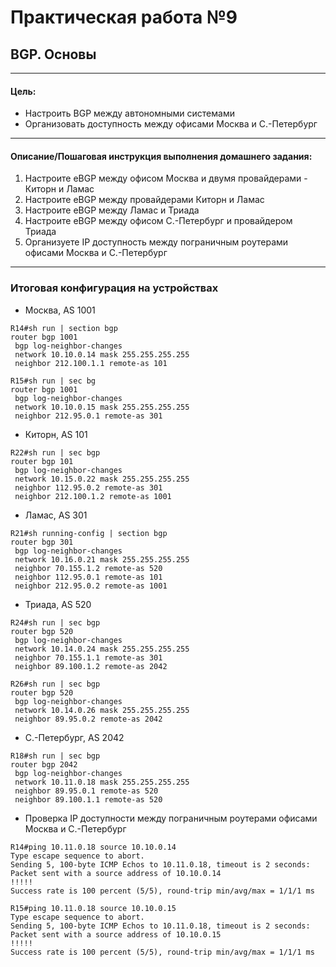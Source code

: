 # Практическая работа №9
## BGP. Основы
------------

#### Цель:
- Настроить BGP между автономными системами
- Организовать доступность между офисами Москва и С.-Петербург
------------

#### Описание/Пошаговая инструкция выполнения домашнего задания:

1. Настроите eBGP между офисом Москва и двумя провайдерами - Киторн и Ламас
2. Настроите eBGP между провайдерами Киторн и Ламас
3. Настроите eBGP между Ламас и Триада
4. Настроите eBGP между офисом С.-Петербург и провайдером Триада
5. Организуете IP доступность между пограничным роутерами офисами Москва и С.-Петербург
------------

### Итоговая конфигурация на устройствах
- Москва, AS 1001
```
R14#sh run | section bgp
router bgp 1001
 bgp log-neighbor-changes
 network 10.10.0.14 mask 255.255.255.255
 neighbor 212.100.1.1 remote-as 101

R15#sh run | sec bg
router bgp 1001
 bgp log-neighbor-changes
 network 10.10.0.15 mask 255.255.255.255
 neighbor 212.95.0.1 remote-as 301
```
- Киторн, AS 101
```
R22#sh run | sec bgp
router bgp 101
 bgp log-neighbor-changes
 network 10.15.0.22 mask 255.255.255.255
 neighbor 112.95.0.2 remote-as 301
 neighbor 212.100.1.2 remote-as 1001
```
- Ламас, AS 301
```
R21#sh running-config | section bgp
router bgp 301
 bgp log-neighbor-changes
 network 10.16.0.21 mask 255.255.255.255
 neighbor 70.155.1.2 remote-as 520
 neighbor 112.95.0.1 remote-as 101
 neighbor 212.95.0.2 remote-as 1001
```
- Триада, AS 520
```
R24#sh run | sec bgp
router bgp 520
 bgp log-neighbor-changes
 network 10.14.0.24 mask 255.255.255.255
 neighbor 70.155.1.1 remote-as 301
 neighbor 89.100.1.2 remote-as 2042

R26#sh run | sec bgp
router bgp 520
 bgp log-neighbor-changes
 network 10.14.0.26 mask 255.255.255.255
 neighbor 89.95.0.2 remote-as 2042
```
- С.-Петербург, AS 2042
```
R18#sh run | sec bgp
router bgp 2042
 bgp log-neighbor-changes
 network 10.11.0.18 mask 255.255.255.255
 neighbor 89.95.0.1 remote-as 520
 neighbor 89.100.1.1 remote-as 520
```
- Проверка IP доступности между пограничным роутерами офисами Москва и С.-Петербург
```
R14#ping 10.11.0.18 source 10.10.0.14
Type escape sequence to abort.
Sending 5, 100-byte ICMP Echos to 10.11.0.18, timeout is 2 seconds:
Packet sent with a source address of 10.10.0.14
!!!!!
Success rate is 100 percent (5/5), round-trip min/avg/max = 1/1/1 ms

R15#ping 10.11.0.18 source 10.10.0.15
Type escape sequence to abort.
Sending 5, 100-byte ICMP Echos to 10.11.0.18, timeout is 2 seconds:
Packet sent with a source address of 10.10.0.15
!!!!!
Success rate is 100 percent (5/5), round-trip min/avg/max = 1/1/1 ms
```
